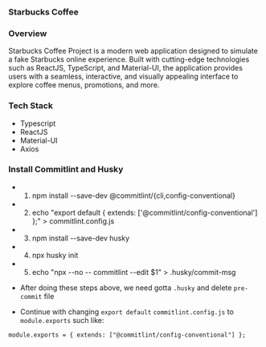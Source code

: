 ### Starbucks Coffee

### Overview

Starbucks Coffee Project is a modern web application designed to simulate a fake Starbucks online experience. Built with cutting-edge technologies such as ReactJS, TypeScript, and Material-UI, the application provides users with a seamless, interactive, and visually appealing interface to explore coffee menus, promotions, and more.

### Tech Stack

- Typescript
- ReactJS
- Material-UI
- Axios

### Install Commitlint and Husky

- 1. npm install --save-dev @commitlint/{cli,config-conventional}
- 2. echo "export default { extends: ['@commitlint/config-conventional'] };" > commitlint.config.js
- 3. npm install --save-dev husky
- 4. npx husky init
- 5. echo "npx --no -- commitlint --edit \$1" > .husky/commit-msg

- After doing these steps above, we need gotta `.husky` and delete `pre-commit` file
- Continue with changing `export default` `commitlint.config.js` to `module.exports` such like:

```
module.exports = { extends: ["@commitlint/config-conventional"] };
```
